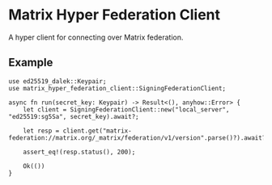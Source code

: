 # Matrix Hyper Federation Client

A hyper client for connecting over Matrix federation.


## Example

```rust,no_run
use ed25519_dalek::Keypair;
use matrix_hyper_federation_client::SigningFederationClient;

async fn run(secret_key: Keypair) -> Result<(), anyhow::Error> {
    let client = SigningFederationClient::new("local_server", "ed25519:sg5Sa", secret_key).await?;

    let resp = client.get("matrix-federation://matrix.org/_matrix/federation/v1/version".parse()?).await?;

    assert_eq!(resp.status(), 200);

    Ok(())
}
```
